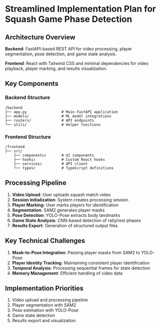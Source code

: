# Streamlined Implementation Plan for Squash Game Phase Detection

## Architecture Overview

**Backend**: FastAPI-based REST API for video processing, player segmentation, pose detection, and game state analysis.

**Frontend**: React with Tailwind CSS and minimal dependencies for video playback, player marking, and results visualization.

## Key Components

### Backend Structure

```
/backend
├── app.py                # Main FastAPI application
├── models/               # ML model integrations
├── routers/              # API endpoints
└── utils/                # Helper functions
```

### Frontend Structure

```
/frontend
├── src/
    ├── components/       # UI components
    ├── hooks/            # Custom React hooks
    ├── services/         # API client
    └── types/            # TypeScript definitions
```

## Processing Pipeline

1. **Video Upload**: User uploads squash match video
2. **Session Initialization**: System creates processing session
3. **Player Marking**: User marks players for identification
4. **Segmentation**: SAM2 generates player masks
5. **Pose Detection**: YOLO-Pose extracts body landmarks
6. **Game State Analysis**: CNN-based detection of rally/rest phases
7. **Results Export**: Generation of structured output files

## Key Technical Challenges

1. **Mask-to-Pose Integration**: Passing player masks from SAM2 to YOLO-Pose
2. **Player Identity Tracking**: Maintaining consistent player identification
3. **Temporal Analysis**: Processing sequential frames for state detection
4. **Memory Management**: Efficient handling of video data

## Implementation Priorities

1. Video upload and processing pipeline
2. Player segmentation with SAM2
3. Pose estimation with YOLO-Pose
4. Game state detection
5. Results export and visualization

